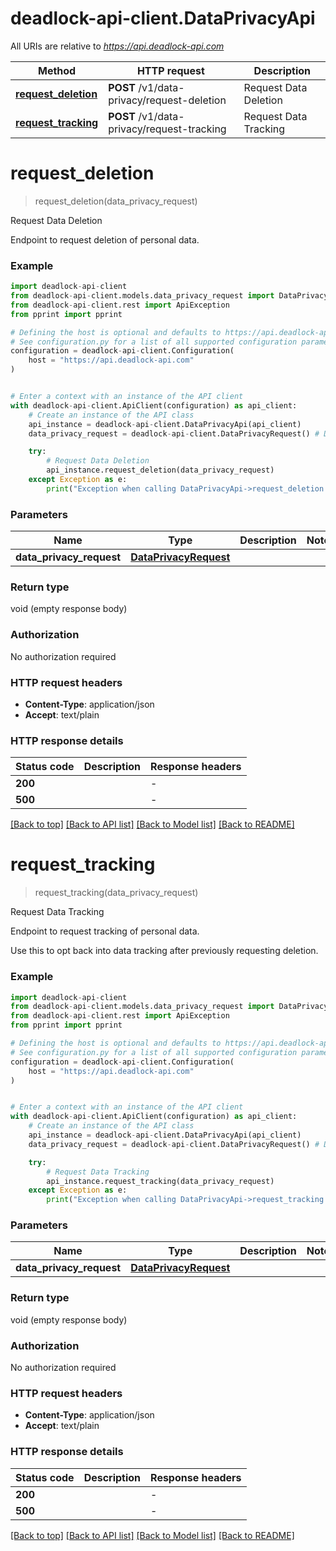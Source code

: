 # deadlock-api-client.DataPrivacyApi

All URIs are relative to *https://api.deadlock-api.com*

Method | HTTP request | Description
------------- | ------------- | -------------
[**request_deletion**](DataPrivacyApi.md#request_deletion) | **POST** /v1/data-privacy/request-deletion | Request Data Deletion
[**request_tracking**](DataPrivacyApi.md#request_tracking) | **POST** /v1/data-privacy/request-tracking | Request Data Tracking


# **request_deletion**
> request_deletion(data_privacy_request)

Request Data Deletion


Endpoint to request deletion of personal data.
    

### Example


```python
import deadlock-api-client
from deadlock-api-client.models.data_privacy_request import DataPrivacyRequest
from deadlock-api-client.rest import ApiException
from pprint import pprint

# Defining the host is optional and defaults to https://api.deadlock-api.com
# See configuration.py for a list of all supported configuration parameters.
configuration = deadlock-api-client.Configuration(
    host = "https://api.deadlock-api.com"
)


# Enter a context with an instance of the API client
with deadlock-api-client.ApiClient(configuration) as api_client:
    # Create an instance of the API class
    api_instance = deadlock-api-client.DataPrivacyApi(api_client)
    data_privacy_request = deadlock-api-client.DataPrivacyRequest() # DataPrivacyRequest | 

    try:
        # Request Data Deletion
        api_instance.request_deletion(data_privacy_request)
    except Exception as e:
        print("Exception when calling DataPrivacyApi->request_deletion: %s\n" % e)
```



### Parameters


Name | Type | Description  | Notes
------------- | ------------- | ------------- | -------------
 **data_privacy_request** | [**DataPrivacyRequest**](DataPrivacyRequest.md)|  | 

### Return type

void (empty response body)

### Authorization

No authorization required

### HTTP request headers

 - **Content-Type**: application/json
 - **Accept**: text/plain

### HTTP response details

| Status code | Description | Response headers |
|-------------|-------------|------------------|
**200** |  |  -  |
**500** |  |  -  |

[[Back to top]](#) [[Back to API list]](../README.md#documentation-for-api-endpoints) [[Back to Model list]](../README.md#documentation-for-models) [[Back to README]](../README.md)

# **request_tracking**
> request_tracking(data_privacy_request)

Request Data Tracking


Endpoint to request tracking of personal data.

Use this to opt back into data tracking after previously requesting deletion.
    

### Example


```python
import deadlock-api-client
from deadlock-api-client.models.data_privacy_request import DataPrivacyRequest
from deadlock-api-client.rest import ApiException
from pprint import pprint

# Defining the host is optional and defaults to https://api.deadlock-api.com
# See configuration.py for a list of all supported configuration parameters.
configuration = deadlock-api-client.Configuration(
    host = "https://api.deadlock-api.com"
)


# Enter a context with an instance of the API client
with deadlock-api-client.ApiClient(configuration) as api_client:
    # Create an instance of the API class
    api_instance = deadlock-api-client.DataPrivacyApi(api_client)
    data_privacy_request = deadlock-api-client.DataPrivacyRequest() # DataPrivacyRequest | 

    try:
        # Request Data Tracking
        api_instance.request_tracking(data_privacy_request)
    except Exception as e:
        print("Exception when calling DataPrivacyApi->request_tracking: %s\n" % e)
```



### Parameters


Name | Type | Description  | Notes
------------- | ------------- | ------------- | -------------
 **data_privacy_request** | [**DataPrivacyRequest**](DataPrivacyRequest.md)|  | 

### Return type

void (empty response body)

### Authorization

No authorization required

### HTTP request headers

 - **Content-Type**: application/json
 - **Accept**: text/plain

### HTTP response details

| Status code | Description | Response headers |
|-------------|-------------|------------------|
**200** |  |  -  |
**500** |  |  -  |

[[Back to top]](#) [[Back to API list]](../README.md#documentation-for-api-endpoints) [[Back to Model list]](../README.md#documentation-for-models) [[Back to README]](../README.md)

